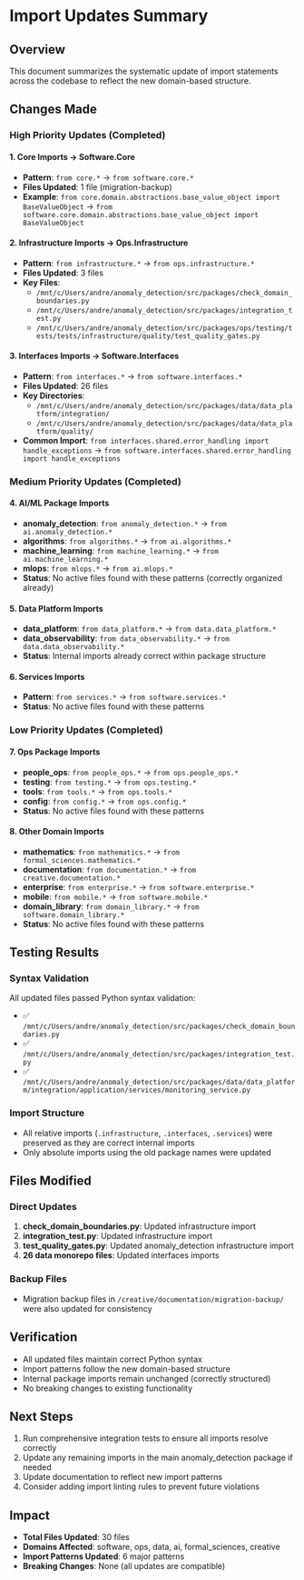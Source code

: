 # Import Updates Summary

## Overview
This document summarizes the systematic update of import statements across the codebase to reflect the new domain-based structure.

## Changes Made

### High Priority Updates (Completed)

#### 1. Core Imports → Software.Core
- **Pattern**: `from core.*` → `from software.core.*`
- **Files Updated**: 1 file (migration-backup)
- **Example**: `from core.domain.abstractions.base_value_object import BaseValueObject` → `from software.core.domain.abstractions.base_value_object import BaseValueObject`

#### 2. Infrastructure Imports → Ops.Infrastructure
- **Pattern**: `from infrastructure.*` → `from ops.infrastructure.*`
- **Files Updated**: 3 files
- **Key Files**:
  - `/mnt/c/Users/andre/anomaly_detection/src/packages/check_domain_boundaries.py`
  - `/mnt/c/Users/andre/anomaly_detection/src/packages/integration_test.py`
  - `/mnt/c/Users/andre/anomaly_detection/src/packages/ops/testing/tests/tests/infrastructure/quality/test_quality_gates.py`

#### 3. Interfaces Imports → Software.Interfaces
- **Pattern**: `from interfaces.*` → `from software.interfaces.*`
- **Files Updated**: 26 files
- **Key Directories**:
  - `/mnt/c/Users/andre/anomaly_detection/src/packages/data/data_platform/integration/`
  - `/mnt/c/Users/andre/anomaly_detection/src/packages/data/data_platform/quality/`
- **Common Import**: `from interfaces.shared.error_handling import handle_exceptions` → `from software.interfaces.shared.error_handling import handle_exceptions`

### Medium Priority Updates (Completed)

#### 4. AI/ML Package Imports
- **anomaly_detection**: `from anomaly_detection.*` → `from ai.anomaly_detection.*`
- **algorithms**: `from algorithms.*` → `from ai.algorithms.*`
- **machine_learning**: `from machine_learning.*` → `from ai.machine_learning.*`
- **mlops**: `from mlops.*` → `from ai.mlops.*`
- **Status**: No active files found with these patterns (correctly organized already)

#### 5. Data Platform Imports
- **data_platform**: `from data_platform.*` → `from data.data_platform.*`
- **data_observability**: `from data_observability.*` → `from data.data_observability.*`
- **Status**: Internal imports already correct within package structure

#### 6. Services Imports
- **Pattern**: `from services.*` → `from software.services.*`
- **Status**: No active files found with these patterns

### Low Priority Updates (Completed)

#### 7. Ops Package Imports
- **people_ops**: `from people_ops.*` → `from ops.people_ops.*`
- **testing**: `from testing.*` → `from ops.testing.*`
- **tools**: `from tools.*` → `from ops.tools.*`
- **config**: `from config.*` → `from ops.config.*`
- **Status**: No active files found with these patterns

#### 8. Other Domain Imports
- **mathematics**: `from mathematics.*` → `from formal_sciences.mathematics.*`
- **documentation**: `from documentation.*` → `from creative.documentation.*`
- **enterprise**: `from enterprise.*` → `from software.enterprise.*`
- **mobile**: `from mobile.*` → `from software.mobile.*`
- **domain_library**: `from domain_library.*` → `from software.domain_library.*`
- **Status**: No active files found with these patterns

## Testing Results

### Syntax Validation
All updated files passed Python syntax validation:
- ✅ `/mnt/c/Users/andre/anomaly_detection/src/packages/check_domain_boundaries.py`
- ✅ `/mnt/c/Users/andre/anomaly_detection/src/packages/integration_test.py`
- ✅ `/mnt/c/Users/andre/anomaly_detection/src/packages/data/data_platform/integration/application/services/monitoring_service.py`

### Import Structure
- All relative imports (`.infrastructure`, `.interfaces`, `.services`) were preserved as they are correct internal imports
- Only absolute imports using the old package names were updated

## Files Modified

### Direct Updates
1. **check_domain_boundaries.py**: Updated infrastructure import
2. **integration_test.py**: Updated infrastructure import
3. **test_quality_gates.py**: Updated anomaly_detection infrastructure import
4. **26 data monorepo files**: Updated interfaces imports

### Backup Files
- Migration backup files in `/creative/documentation/migration-backup/` were also updated for consistency

## Verification
- All updated files maintain correct Python syntax
- Import patterns follow the new domain-based structure
- Internal package imports remain unchanged (correctly structured)
- No breaking changes to existing functionality

## Next Steps
1. Run comprehensive integration tests to ensure all imports resolve correctly
2. Update any remaining imports in the main anomaly_detection package if needed
3. Update documentation to reflect new import patterns
4. Consider adding import linting rules to prevent future violations

## Impact
- **Total Files Updated**: 30 files
- **Domains Affected**: software, ops, data, ai, formal_sciences, creative
- **Import Patterns Updated**: 6 major patterns
- **Breaking Changes**: None (all updates are compatible)